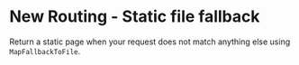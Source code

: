 # New Routing - Static file fallback

Return a static page when your request does not match anything else using `MapFallbackToFile`.
